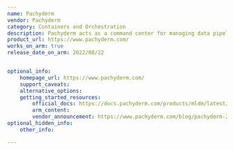 ```yaml
---
name: Pachyderm
vendor: Pachyderm
category: Containers and Orchestration
description: Pachyderm acts as a command center for managing data pipelines, especially those involving big data processing. It excels at keeping track of various data versions, ensuring clarity and reproducibility throughout the process.
product_url: https://www.pachyderm.com/
works_on_arm: true
release_date_on_arm: 2022/08/22


optional_info:
    homepage_url: https://www.pachyderm.com/
    support_caveats:
    alternative_options:
    getting_started_resources:
        official_docs: https://docs.pachyderm.com/products/mldm/latest/get-started/first-time-setup/#first-time-setup-2-install-pachctl-cli
        arm_content:
        vendor_announcement: https://www.pachyderm.com/blog/pachyderm-2-3-release/
optional_hidden_info:
    other_info: 

---
```


